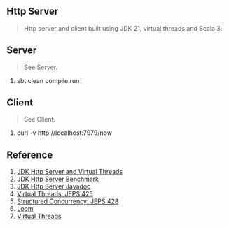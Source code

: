 Http Server
-----------
>Http server and client built using JDK 21, virtual threads and Scala 3.

Server
------
>See Server.
1. sbt clean compile run

Client
------
>See Client.
1. curl -v http://localhost:7979/now

Reference
---------
1. [JDK Http Server and Virtual Threads](https://piotrminkowski.com/2022/12/22/java-http-server-and-virtual-threads/)
2. [JDK Http Server Benchmark](https://www.reddit.com/r/java/comments/18vysrr/jdk_http_server_handles_100000_reqsec_with_100_ms/)
3. [JDK Http Server Javadoc](https://download.java.net/java/early_access/panama/docs/api/jdk.httpserver/com/sun/net/httpserver/package-summary.html)
4. [Virtual Threads: JEPS 425](openjdk.org/jeps/425)
5. [Structured Concurrency: JEPS 428](openjdk.org/jeps/428)
6. [Loom](www.marcobehler.com/guides/java-project-loom)
7. [Virtual Threads](https://github.com/objektwerks/virtual.threads)

